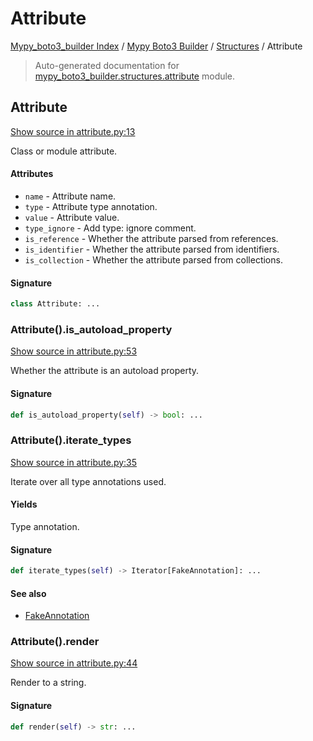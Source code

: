# Attribute

[Mypy_boto3_builder Index](../../README.md#mypy_boto3_builder-index) / [Mypy Boto3 Builder](../index.md#mypy-boto3-builder) / [Structures](./index.md#structures) / Attribute

> Auto-generated documentation for [mypy_boto3_builder.structures.attribute](https://github.com/youtype/mypy_boto3_builder/blob/main/mypy_boto3_builder/structures/attribute.py) module.

## Attribute

[Show source in attribute.py:13](https://github.com/youtype/mypy_boto3_builder/blob/main/mypy_boto3_builder/structures/attribute.py#L13)

Class or module attribute.

#### Attributes

- `name` - Attribute name.
- `type` - Attribute type annotation.
- `value` - Attribute value.
- `type_ignore` - Add type: ignore comment.
- `is_reference` - Whether the attribute parsed from references.
- `is_identifier` - Whether the attribute parsed from identifiers.
- `is_collection` - Whether the attribute parsed from collections.

#### Signature

```python
class Attribute: ...
```

### Attribute().is_autoload_property

[Show source in attribute.py:53](https://github.com/youtype/mypy_boto3_builder/blob/main/mypy_boto3_builder/structures/attribute.py#L53)

Whether the attribute is an autoload property.

#### Signature

```python
def is_autoload_property(self) -> bool: ...
```

### Attribute().iterate_types

[Show source in attribute.py:35](https://github.com/youtype/mypy_boto3_builder/blob/main/mypy_boto3_builder/structures/attribute.py#L35)

Iterate over all type annotations used.

#### Yields

Type annotation.

#### Signature

```python
def iterate_types(self) -> Iterator[FakeAnnotation]: ...
```

#### See also

- [FakeAnnotation](../type_annotations/fake_annotation.md#fakeannotation)

### Attribute().render

[Show source in attribute.py:44](https://github.com/youtype/mypy_boto3_builder/blob/main/mypy_boto3_builder/structures/attribute.py#L44)

Render to a string.

#### Signature

```python
def render(self) -> str: ...
```
